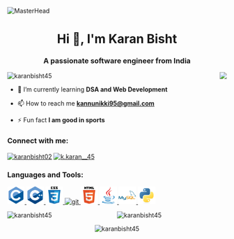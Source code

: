 ![MasterHead](https://user-images.githubusercontent.com/65373279/148280039-301b677b-74e7-49f8-af75-15e7c9253d74.png)
<h1 align="center">Hi 👋, I'm Karan Bisht</h1>
<h3 align="center">A passionate software engineer from India</h3>
<img align ="right" src="https://media.giphy.com/media/dWesBcTLavkZuG35MI/giphy.gif" height="300"/>

<p align="left"> <img src="https://komarev.com/ghpvc/?username=karanbisht45&label=Profile%20views&color=0e75b6&style=flat" alt="karanbisht45" /> </p>

- 🌱 I’m currently learning **DSA and Web Development**

- 📫 How to reach me **kannunikki95@gmail.com**

- ⚡ Fun fact **I am good in sports**

<h3 align="left">Connect with me:</h3>
<p align="left">
<a href="https://linkedin.com/in/karanbisht02" target="blank"><img align="center" src="https://raw.githubusercontent.com/rahuldkjain/github-profile-readme-generator/master/src/images/icons/Social/linked-in-alt.svg" alt="karanbisht02" height="30" width="40" /></a>
<a href="https://instagram.com/k.karan__45" target="blank"><img align="center" src="https://raw.githubusercontent.com/rahuldkjain/github-profile-readme-generator/master/src/images/icons/Social/instagram.svg" alt="k.karan__45" height="30" width="40" /></a>
</p>

<h3 align="left">Languages and Tools:</h3>
<p align="left"> <a href="https://www.cprogramming.com/" target="_blank" rel="noreferrer"> <img src="https://raw.githubusercontent.com/devicons/devicon/master/icons/c/c-original.svg" alt="c" width="40" height="40"/> </a> <a href="https://www.w3schools.com/cpp/" target="_blank" rel="noreferrer"> <img src="https://raw.githubusercontent.com/devicons/devicon/master/icons/cplusplus/cplusplus-original.svg" alt="cplusplus" width="40" height="40"/> </a> <a href="https://www.w3schools.com/css/" target="_blank" rel="noreferrer"> <img src="https://raw.githubusercontent.com/devicons/devicon/master/icons/css3/css3-original-wordmark.svg" alt="css3" width="40" height="40"/> </a> <a href="https://git-scm.com/" target="_blank" rel="noreferrer"> <img src="https://www.vectorlogo.zone/logos/git-scm/git-scm-icon.svg" alt="git" width="40" height="40"/> </a> <a href="https://www.w3.org/html/" target="_blank" rel="noreferrer"> <img src="https://raw.githubusercontent.com/devicons/devicon/master/icons/html5/html5-original-wordmark.svg" alt="html5" width="40" height="40"/> </a> <a href="https://www.java.com" target="_blank" rel="noreferrer"> <img src="https://raw.githubusercontent.com/devicons/devicon/master/icons/java/java-original.svg" alt="java" width="40" height="40"/> </a> <a href="https://www.mysql.com/" target="_blank" rel="noreferrer"> <img src="https://raw.githubusercontent.com/devicons/devicon/master/icons/mysql/mysql-original-wordmark.svg" alt="mysql" width="40" height="40"/> </a> <a href="https://www.python.org" target="_blank" rel="noreferrer"> <img src="https://raw.githubusercontent.com/devicons/devicon/master/icons/python/python-original.svg" alt="python" width="40" height="40"/> </a> </p>

<p><img align="left" src="https://github-readme-stats.vercel.app/api/top-langs?username=karanbisht45&show_icons=true&locale=en&layout=compact&theme=react&langs_count=5" alt="karanbisht45" /></p>

<p align="center"><img src="https://github-readme-stats.vercel.app/api?username=karanbisht45&show_icons=true&locale=en&theme=react" alt="karanbisht45" /></p>

<p align="center"><img src="https://github-readme-streak-stats.herokuapp.com/?user=karanbisht45&theme=react" alt="karanbisht45" /></p>


